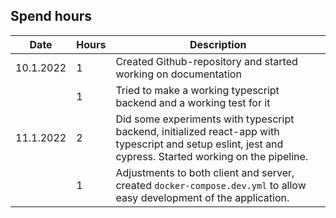 ## Spend hours

| Date | Hours | Description |
|------|-------|-------------|
| 10.1.2022 | 1 | Created Github-repository and started working on documentation |
|      | 1 | Tried to make a working typescript backend and a working test for it |
| 11.1.2022 | 2 | Did some experiments with typescript backend, initialized react-app with typescript and setup eslint, jest and cypress. Started working on the pipeline. |
|           | 1 | Adjustments to both client and server, created `docker-compose.dev.yml` to allow easy development of the application. 
